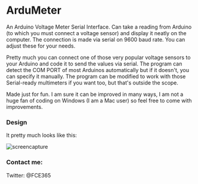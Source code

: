 # ArduMeter
An Arduino Voltage Meter Serial Interface. Can take a reading from Arduino (to which you must connect a voltage sensor) and display it neatly on the computer. The connection is made via serial on 9600 baud rate. You can adjust these for your needs. 

Pretty much you can connect one of those very popular voltage sensors to your Arduino and code it to send the values via serial. The program can detect the COM PORT of most Arduinos automatically but if it doesn't, you can specify it manually. The program can be modified to work with those Serial-ready multimeters if you want too, but that's outside the scope.

Made just for fun. I am sure it can be improved in many ways, I am not a huge fan of coding on Windows (I am a Mac user) so feel free to come with improvements.

### Design
It pretty much looks like this:

![screencapture](https://user-images.githubusercontent.com/15067741/39961053-2a19ceaa-5626-11e8-8fda-1c099a2414fd.PNG)

### Contact me:
Twitter: @FCE365
